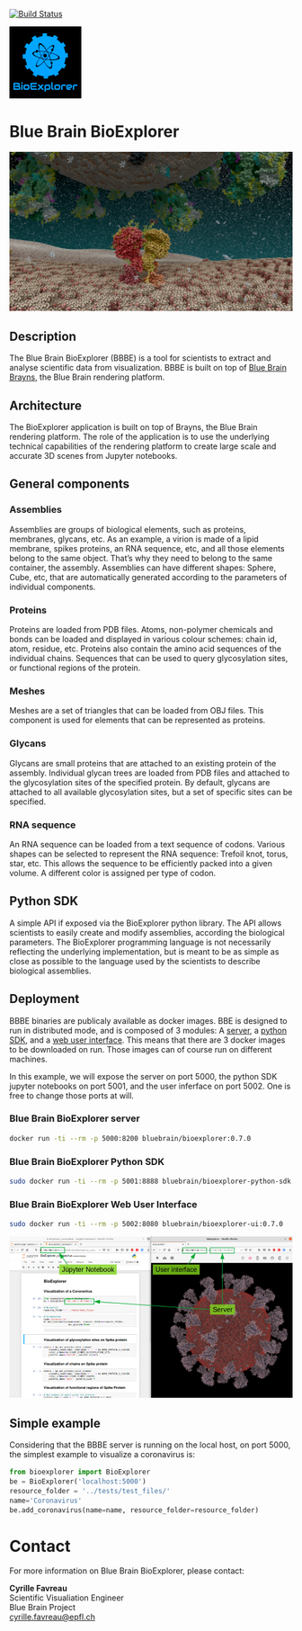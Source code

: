 
[![Build Status](https://travis-ci.com/favreau/BioExplorer.svg?branch=master)](https://travis-ci.com/favreau/BioExplorer)

![icon](doc/BBBE_icon_128.png)

# Blue Brain BioExplorer

![banner](doc/BBBE_banner.png)

## Description
The Blue Brain BioExplorer (BBBE) is a tool for scientists to extract and analyse scientific data from visualization. BBBE is built on top of [Blue Brain Brayns](https://github.com/BlueBrain/Brayns), the Blue Brain rendering platform.

## Architecture
The BioExplorer application is built on top of Brayns, the Blue Brain rendering platform. The role of the application is to use the underlying technical capabilities of the rendering platform to create large scale and accurate 3D scenes from Jupyter notebooks.

## General components

### Assemblies
Assemblies are groups of biological elements, such as proteins, membranes, glycans, etc. 
As an example, a virion is made of a lipid membrane, spikes proteins, an RNA sequence, etc, and all those elements belong to the same object. That’s why they need to belong to the same container, the assembly.
Assemblies can have different shapes: Sphere, Cube, etc, that are automatically generated according to the parameters of individual
components.

### Proteins
Proteins are loaded from PDB files. Atoms, non-polymer chemicals and bonds can be loaded and displayed in various colour schemes: chain id, atom, residue, etc.
Proteins also contain the amino acid sequences of the individual chains. Sequences that can be used to query glycosylation sites, or functional regions of the protein.

### Meshes
Meshes are a set of triangles that can be loaded from OBJ files. This component is used for elements that can be represented as proteins.

### Glycans
Glycans are small proteins that are attached to an existing protein of the assembly. Individual glycan trees are loaded from PDB files and attached to the glycosylation sites of the specified protein. By default, glycans are attached to all available glycosylation sites, but a set of specific sites can be specified.

### RNA sequence
An RNA sequence can be loaded from a text sequence of codons.
Various shapes can be selected to represent the RNA sequence: Trefoil knot, torus, star, etc. This allows the sequence to be efficiently packed into a given volume. A different color is assigned per type of codon.

## Python SDK
A simple API if exposed via the BioExplorer python library. The API allows scientists to easily create and modify assemblies, according the biological parameters. The BioExplorer programming language is not necessarily reflecting the underlying implementation, but is meant to be as simple as close as possible to the language used by the scientists to describe biological assemblies.

## Deployment

BBBE binaries are publicaly available as docker images. BBE is designed to run in distributed mode, and is composed of 3 modules: A [server](https://hub.docker.com/r/bluebrain/bioexplorer), a [python SDK](https://hub.docker.com/r/bluebrain/bioexplorer-python-sdk), and a [web user interface](https://hub.docker.com/r/bluebrain/bioexplorer-ui). This means that there are 3 docker images to be downloaded on run. Those images can of course run on different machines.

In this example, we will expose the server on port 5000, the python SDK jupyter notebooks on port 5001, and the user inferface on port 5002. One is free to change those ports at will.

### Blue Brain BioExplorer server

```bash
docker run -ti --rm -p 5000:8200 bluebrain/bioexplorer:0.7.0
```

### Blue Brain BioExplorer Python SDK

```bash
sudo docker run -ti --rm -p 5001:8888 bluebrain/bioexplorer-python-sdk:0.7.0
```

### Blue Brain BioExplorer Web User Interface

```bash
sudo docker run -ti --rm -p 5002:8080 bluebrain/bioexplorer-ui:0.7.0
```

![Screenshot](doc/BBBE_screenshot.png)


## Simple example
Considering that the BBBE server is running on the local host, on port 5000, the simplest example to visualize a coronavirus is:
```python
from bioexplorer import BioExplorer
be = BioExplorer('localhost:5000')
resource_folder = '../tests/test_files/'
name='Coronavirus'
be.add_coronavirus(name=name, resource_folder=resource_folder)
```

# Contact

For more information on Blue Brain BioExplorer, please contact:

__Cyrille Favreau__  
Scientific Visualiation Engineer  
Blue Brain Project  
[cyrille.favreau@epfl.ch](cyrille.favreau@epfl.ch) 
